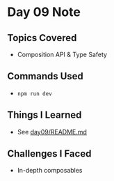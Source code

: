 # Day 09 Note

## Topics Covered

- Composition API & Type Safety

## Commands Used

- `npm run dev`

## Things I Learned

- See [day09/README.md](../day09/README.md)

## Challenges I Faced

- In-depth composables
